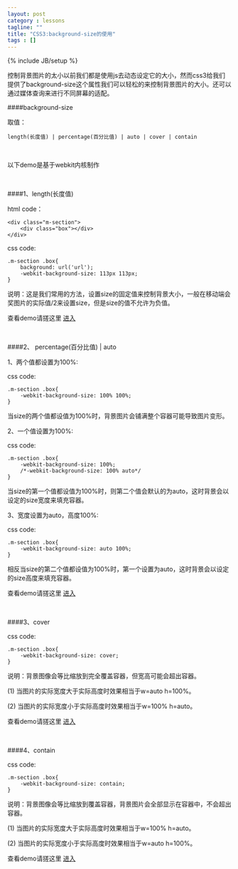 ```yaml
---
layout: post
category : lessons
tagline: ""
title: "CSS3:background-size的使用"
tags : []
---
```

{% include JB/setup %}

控制背景图片的太小以前我们都是使用js去动态设定它的大小，然而css3给我们提供了background-size这个属性我们可以轻松的来控制背景图片的大小。还可以通过媒体查询来进行不同屏幕的适配。


####background-size

取值：

	length(长度值) | percentage(百分比值) | auto | cover | contain 

<!--more-->
<br>

<p class="demo-link">以下demo是基于webkit内核制作</p>

<br>

####1、length(长度值)

html code：

	<div class="m-section">
		<div class="box"></div>
	</div>

css code:

    .m-section .box{
        background: url('url');
        -webkit-background-size: 113px 113px;
    }

说明：这是我们常用的方法，设置size的固定值来控制背景大小，一般在移动端会奖图片的实际值/2来设置size，但是size的值不允许为负值。

<p class="demo-link">查看demo请搓这里
<a href="http://www.flowers1225.com/demo/css3/background-size.html#number">进入</a>
</p>

<br>

####2、 percentage(百分比值) | auto

1、两个值都设置为100%:

css code:
    
    .m-section .box{
        -webkit-background-size: 100% 100%;
    }

当size的两个值都设值为100%时，背景图片会铺满整个容器可能导致图片变形。

2、一个值设置为100%:

css code:
    
    .m-section .box{
        -webkit-background-size: 100%;
        /*-webkit-background-size: 100% auto*/
    }

当size的第一个值都设值为100%时，则第二个值会默认的为auto，这时背景会以设定的size宽度来填充容器。

3、宽度设置为auto，高度100%:

css code:
    
    .m-section .box{
        -webkit-background-size: auto 100%;
    }

相反当size的第二个值都设值为100%时，第一个设置为auto，这时背景会以设定的size高度来填充容器。

<p class="demo-link">查看demo请搓这里
<a href="http://www.flowers1225.com/demo/css3/background-size.html#number">进入</a>
</p>

<br>

####3、cover

css code:
    
    .m-section .box{
        -webkit-background-size: cover;
    }

说明：背景图像会等比缩放到完全覆盖容器，但宽高可能会超出容器。

(1) 当图片的实际宽度大于实际高度时效果相当于w=auto h=100%。

(2) 当图片的实际宽度小于实际高度时效果相当于w=100% h=auto。

<p class="demo-link">查看demo请搓这里
<a href="http://www.flowers1225.com/demo/css3/background-size.html#cover">进入</a>
</p>

<br>

####4、contain

css code:
    
    .m-section .box{
        -webkit-background-size: contain;
    }

说明：背景图像会等比缩放到覆盖容器，背景图片会全部显示在容器中，不会超出容器。

(1) 当图片的实际宽度大于实际高度时效果相当于w=100% h=auto。

(2) 当图片的实际宽度小于实际高度时效果相当于w=auto h=100%。

<p class="demo-link">查看demo请搓这里
<a href="http://www.flowers1225.com/demo/css3/background-size.html#contain">进入</a>
</p>

<br>

